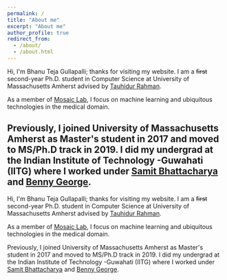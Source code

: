 ```yaml
---
permalink: /
title: "About me"
excerpt: "About me"
author_profile: true
redirect_from: 
  - /about/
  - /about.html
---
```

Hi, I'm Bhanu Teja Gullapalli; thanks for visiting my website. I am a <del>first</del> second-year Ph.D. student in Computer Science at University of Massachusetts Amherst advised by   [Tauhidur Rahman](http://www.tauhidurrahman.com/).

As a member of [Mosaic Lab](http://mosaic.cs.umass.edu/), I focus on machine learning and ubiquitous technologies in the medical domain.  

Previously, I joined University of Massachusetts Amherst as Master's student in 2017 and moved to MS/Ph.D track in 2019. I did my undergrad at the Indian Institute of Technology -Guwahati (IITG) where I worked under [Samit Bhattacharya](http://www.iitg.ac.in/samit/) and [Benny George](https://www.iitg.ac.in/ben/). 
---

Hi, I'm Bhanu Teja Gullapalli; thanks for visiting my website. I am a <del>first</del> second-year Ph.D. student in Computer Science at University of Massachusetts Amherst advised by   [Tauhidur Rahman](http://www.tauhidurrahman.com/).

As a member of [Mosaic Lab](http://mosaic.cs.umass.edu/), I focus on machine learning and ubiquitous technologies in the medical domain.  

Previously, I joined University of Massachusetts Amherst as Master's student in 2017 and moved to MS/Ph.D track in 2019. I did my undergrad at the Indian Institute of Technology -Guwahati (IITG) where I worked under [Samit Bhattacharya](http://www.iitg.ac.in/samit/) and [Benny George](https://www.iitg.ac.in/ben/). 